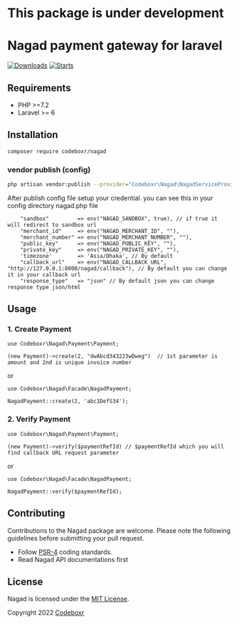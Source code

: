 # This package is under development

# Nagad payment gateway for laravel

[![Downloads](https://img.shields.io/packagist/dt/codeboxr/nagad)](https://packagist.org/packages/codeboxr/nagad)
[![Starts](https://img.shields.io/packagist/stars/codeboxr/nagad)](https://packagist.org/packages/codeboxr/nagad)


## Requirements

- PHP >=7.2
- Laravel >= 6

## Installation

```bash
composer require codeboxr/nagad
```

### vendor publish (config)
```bash
php artisan vendor:publish --provider="Codeboxr\Nagad\NagadServiceProvider"
```

After publish config file setup your credential. you can see this in your config directory nagad.php file
```
    "sandbox"         => env("NAGAD_SANDBOX", true), // if true it will redirect to sandbox url
    "merchant_id"     => env("NAGAD_MERCHANT_ID", ""), 
    "merchant_number" => env("NAGAD_MERCHANT_NUMBER", ""),
    "public_key"      => env("NAGAD_PUBLIC_KEY", ""),
    "private_key"     => env("NAGAD_PRIVATE_KEY", ""),
    'timezone'        => 'Asia/Dhaka', // By default 
    "callback_url"    => env("NAGAD_CALLBACK_URL", "http://127.0.0.1:8000/nagad/callback"), // By default you can change it in your callback url
    "response_type"   => "json" // By default json you can change response type json/html 
```

## Usage

### 1. Create Payment

```
use Codeboxr\Nagad\Payment\Payment;

(new Payment)->create(2, "dwAbcd343223wDweg")  // 1st parameter is amount and 2nd is unique invoice number 
```
or

```
use Codeboxr\Nagad\Facade\NagadPayment;

NagadPayment::create(2, 'abc1DefS34');
```
### 2. Verify Payment

```
use Codeboxr\Nagad\Payment\Payment;

(new Payment)->verify($paymentRefId) // $paymentRefId which you will find callback URL request parameter
```
or

```
use Codeboxr\Nagad\Facade\NagadPayment;

NagadPayment::verify($paymentRefId);
```

## Contributing

Contributions to the Nagad package are welcome. Please note the following guidelines before submitting your pull request.

- Follow [PSR-4](http://www.php-fig.org/psr/psr-4/) coding standards.
- Read Nagad API documentations first

## License

Nagad is licensed under the [MIT License](http://opensource.org/licenses/MIT).

Copyright 2022 [Codeboxr](https://codeboxr.com)

